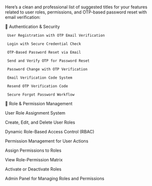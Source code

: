 Here’s a clean and professional list of suggested titles for your features related to user roles, permissions, and OTP-based password reset with email verification:

🔐 Authentication & Security

     User Registration with OTP Email Verification
     
     Login with Secure Credential Check
     
     OTP-Based Password Reset via Email
     
     Send and Verify OTP for Password Reset
     
     Password Change with OTP Verification
     
     Email Verification Code System
     
     Resend OTP Verification Code
     
     Secure Forgot Password Workflow

👥 Role & Permission Management

   User Role Assignment System
   
   Create, Edit, and Delete User Roles
   
   Dynamic Role-Based Access Control (RBAC)
   
   Permission Management for User Actions
   
   Assign Permissions to Roles
   
   View Role-Permission Matrix
   
   Activate or Deactivate Roles

Admin Panel for Managing Roles and Permissions



